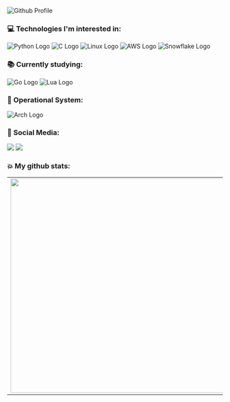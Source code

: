![Github Profile](https://i.imgur.com/BsoAUJw.png)

### 💻 Technologies I'm interested in:
![Python Logo](https://a11ybadges.com/badge?logo=python)
![C Logo](https://a11ybadges.com/badge?logo=c)
![Linux Logo](https://a11ybadges.com/badge?logo=linux)
![AWS Logo](https://a11ybadges.com/badge?logo=amazonaws)
![Snowflake Logo](https://a11ybadges.com/badge?logo=snowflake)

### 📚 Currently studying:
![Go Logo](https://a11ybadges.com/badge?logo=go)
![Lua Logo](https://a11ybadges.com/badge?logo=lua)

### 💽 Operational System:
![Arch Logo](https://a11ybadges.com/badge?logo=archlinux)

### 🤝 Social Media:
<div>
    <a href="https://www.linkedin.com/in/gaabriel-dias/" target="_blank"><img src="https://a11ybadges.com/badge?logo=linkedin" target="_blank"></a>
    <a href="https://discord.com/invite/qydeyntwye" target="_blank"><img src="https://a11ybadges.com/badge?logo=discord" target="_blank"></a>
</div>

### 💥 My github stats:
<div>
    <center>
        <table>
            <tr>
                <td><img width="500px" align="left" src="https://github-readme-stats.vercel.app/api?username=GaahDias&show_icons=true&theme=tokyonight" /></td>
                <td><img width="450px" align="left" src="https://github-readme-stats.vercel.app/api/top-langs/?username=GaahDias&layout=compact&langs_count=12&theme=tokyonight&exclude_repo=pandas-notebook,proconsult-mvc,netflix-data"/></td>
            </tr>   
        </table>
    </center>  
</div>

<!--
**GaahDias/GaahDias** is a ✨ _special_ ✨ repository because its `README.md` (this file) appears on your GitHub profile.

Here are some ideas to get you started:

- 🔭 I’m currently working on ...
- 🌱 I’m currently learning ...
- 👯 I’m looking to collaborate on ...
- 🤔 I’m looking for help with ...
- 💬 Ask me about ...
- 📫 How to reach me: ...
- 😄 Pronouns: ...
- ⚡ Fun fact: ...
-->

